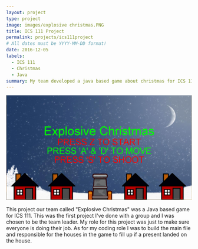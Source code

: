 ```yaml
---
layout: project
type: project
image: images/explosive christmas.PNG
title: ICS 111 Project
permalink: projects/ics111project
# All dates must be YYYY-MM-DD format!
date: 2016-12-05
labels:
  - ICS 111
  - Christmas
  - Java
summary: My team developed a java based game about christmas for ICS 111.
---
```


<div class="ui small rounded images">
  <img class="ui image" src="../images/explosive christmas.PNG" width="">
</div>

This project our team called "Explosive Christmas" was a Java based game for ICS 111. This was the first project I've done with a group and I was chosen to be the team leader. My role for this project was just to make sure everyone is doing their job. As for my coding role I was to build the main file and responsible for the houses in the game to fill up if a present landed on the house.




